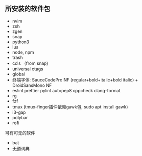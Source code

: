 ## 所安装的软件包
- nvim
- zsh
- zgen
- snap
- python3
- lua
- node, npm
- trash
- ccls （from snap)
- universal ctags
- global
- 终端字体: SauceCodePro NF (regular+bold+italic+bold italic) + DroidSansMono NF
- eslint prettier pylint autopep8 cppcheck clang-format
- rg
- fzf
- tmux (tmux-finger插件依赖gawk包, sudo apt install gawk)
- i3-gap
- polybar
- rofi

可有可无的软件
- bat
- 无道词典
